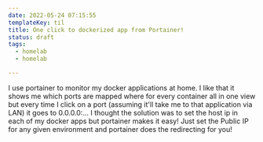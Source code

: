 ```yaml
---
date: 2022-05-24 07:15:55
templateKey: til
title: One click to dockerized app from Portainer!
status: draft
tags:
  - homelab
  - homelab

---
```


I use portainer to monitor my docker applications at home. I like that it shows me which ports are mapped where for every container all in one view but every time I click on a port (assuming it'll take me to that application via LAN) it goes to 0.0.0.0:<port>... I thought the solution was to set the host ip in each of my docker apps but portainer makes it easy! Just set the Public IP for any given environment and portainer does the redirecting for you!
